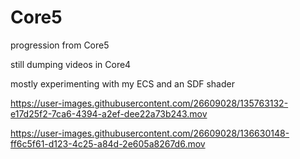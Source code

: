 # Core5
 progression from Core5


still dumping videos in Core4

mostly experimenting with my ECS and an SDF shader




https://user-images.githubusercontent.com/26609028/135763132-e17d25f2-7ca6-4394-a2ef-dee22a73b243.mov




https://user-images.githubusercontent.com/26609028/136630148-ff6c5f61-d123-4c25-a84d-2e605a8267d6.mov

